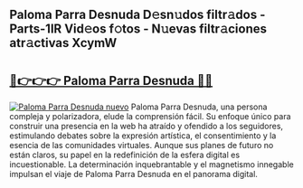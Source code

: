 ## Paloma Parra Desnuda D𝚎sn𝚞dos filtr𝚊dos - Parts-1lR Vid𝚎os f𝚘tos - N𝚞evas filtr𝚊ciones atr𝚊ctivas XcymW

# <h2><a href="http://mbd4zl.tromn.icu/?c=Paloma+Parra+Desnuda">🔗👉👉👉 Paloma Parra Desnuda 🔗🔗</a></h2>

[![Paloma Parra Desnuda nuevo](https://i.imgur.com/pEAQMta.gif)](http://mbd4zl.tromn.icu/?c=Paloma+Parra+Desnuda)
Paloma Parra Desnuda, una persona compleja y polarizadora, elude la comprensión fácil. Su enfoque único para construir una presencia en la web ha atraído y ofendido a los seguidores, estimulando debates sobre la expresión artística, el consentimiento y la esencia de las comunidades virtuales. Aunque sus planes de futuro no están claros, su papel en la redefinición de la esfera digital es incuestionable. La determinación inquebrantable y el magnetismo innegable impulsan el viaje de Paloma Parra Desnuda en el panorama digital.

